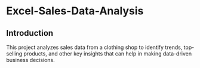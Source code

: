 # Excel-Sales-Data-Analysis
## Introduction
This project analyzes sales data from a clothing shop to identify trends, top-selling products, and other key insights that can help in making data-driven business decisions. 
